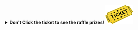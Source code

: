 
<details>
  <summary><b>Don't Click the ticket to see the raffle prizes! <img src="/images/raffle-ticket.png" alt="raffle-ticket" width="90"></b></summary>
  <table>
    <tr>
        <th>5th prize option 1</th>
        <th>5th prize option 2</th>
        <th>4th prize</th>
        <th>3rd prize</th>
        <th>2nd prize</th>
        <th>1st prize</th>
    </tr>
    <tr>
        <td><img src="/meetings/raffle/2025/202511-5-1.jpg" alt="image"></td>
        <td><img src="/meetings/raffle/2025/202511-5-2.jpg" alt="image"></td>
        <td><img src="/meetings/raffle/2025/202511-4.jpg" alt="image"></td>
        <td><img src="/meetings/raffle/2025/202511-3.jpg" alt="image"></td>
        <td><img src="/meetings/raffle/2025/202511-2.jpg" alt="image"></td>
        <td><img src="/meetings/raffle/2025/202511-1.jpg" alt="image"></td>
    </tr>
    <tr>
        <td>5th Prize (Option 1): APP power meter</td>
        <td>5th Prize (Option 2): PAARA Field Day Shirt</td>
        <td>4th Prize: TIDRADIO TD-H8</td>
        <td>3rd Prize: Klein Tools KNECT 32-piece Passthrough</td>
        <td>2nd Prize: Bioenno 12v 12Ah LFP Battery</td>
        <td>1st Prize: Elk Antennas 2M/440L5 Dual Band Antenna</td>
    </tr>
  </table>
</details>

